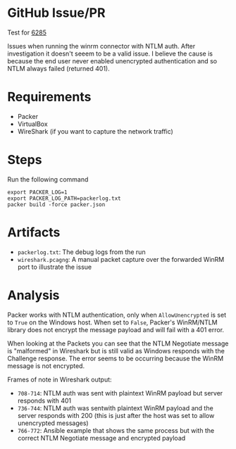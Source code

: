 # GitHub Issue/PR

Test for [6285](https://github.com/hashicorp/packer/issues/6205)

Issues when running the winrm connector with NTLM auth. After investigation it
doesn't seeem to be a valid issue. I believe the cause is because the end user
never enabled unencrypted authentication and so NTLM always failed (returned
401).

# Requirements

* Packer
* VirtualBox
* WireShark (if you want to capture the network traffic)

# Steps

Run the following command

```
export PACKER_LOG=1
export PACKER_LOG_PATH=packerlog.txt
packer build -force packer.json
```

# Artifacts

* `packerlog.txt`: The debug logs from the run
* `wireshark.pcagng`: A manual packet capture over the forwarded WinRM port to illustrate the issue


# Analysis

Packer works with NTLM authentication, only when `AllowUnencrypted` is set to
`True` on the Windows host. When set to `False`, Packer's WinRM/NTLM library
does not encrypt the message payload and will fail with a 401 error.

When looking at the Packets you can see that the NTLM Negotiate message is
"malformed" in Wireshark but is still valid as Windows responds with the
Challenge response. The error seems to be occurring because the WinRM message
is not encrypted.

Frames of note in Wireshark output:
* `708-714`: NTLM auth was sent with plaintext WinRM payload but server responds with 401
* `736-744`: NTLM auth was sentwith plaintext WinRM payload and the server responds with 200 (this is just after the host was set to allow unencrypted messages)
* `766-772`: Ansible example that shows the same process but with the correct NTLM Negotiate message and encrypted payload
